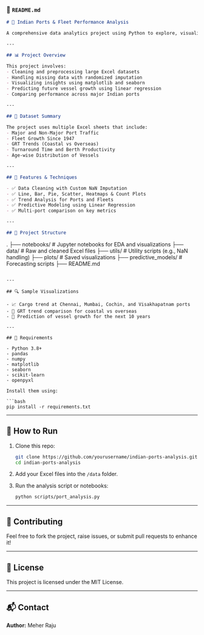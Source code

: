 ### 📄 `README.md`

```markdown
# 🚢 Indian Ports & Fleet Performance Analysis

A comprehensive data analytics project using Python to explore, visualize, and forecast trends in Indian maritime operations — covering cargo traffic, fleet growth, port performance, and more.

---

## 📊 Project Overview

This project involves:
- Cleaning and preprocessing large Excel datasets
- Handling missing data with randomized imputation
- Visualizing insights using matplotlib and seaborn
- Predicting future vessel growth using linear regression
- Comparing performance across major Indian ports

---

## 📁 Dataset Summary

The project uses multiple Excel sheets that include:
- Major and Non-Major Port Traffic
- Fleet Growth Since 1947
- GRT Trends (Coastal vs Overseas)
- Turnaround Time and Berth Productivity
- Age-wise Distribution of Vessels

---

## 🔧 Features & Techniques

- ✅ Data Cleaning with Custom NaN Imputation
- ✅ Line, Bar, Pie, Scatter, Heatmaps & Count Plots
- ✅ Trend Analysis for Ports and Fleets
- ✅ Predictive Modeling using Linear Regression
- ✅ Multi-port comparison on key metrics

---

## 📂 Project Structure

```
.
├── notebooks/               # Jupyter notebooks for EDA and visualizations
├── data/                    # Raw and cleaned Excel files
├── utils/                   # Utility scripts (e.g., NaN handling)
├── plots/                   # Saved visualizations
├── predictive_models/       # Forecasting scripts
├── README.md
```

---

## 🔍 Sample Visualizations

- 📈 Cargo trend at Chennai, Mumbai, Cochin, and Visakhapatnam ports
- 🧮 GRT trend comparison for coastal vs overseas
- 🎯 Prediction of vessel growth for the next 10 years

---

## 🧠 Requirements

- Python 3.8+
- pandas
- numpy
- matplotlib
- seaborn
- scikit-learn
- openpyxl

Install them using:

```bash
pip install -r requirements.txt
```

---

## 🚀 How to Run

1. Clone this repo:
   ```bash
   git clone https://github.com/yourusername/indian-ports-analysis.git
   cd indian-ports-analysis
   ```

2. Add your Excel files into the `/data` folder.

3. Run the analysis script or notebooks:
   ```bash
   python scripts/port_analysis.py
   ```

---

## 🤝 Contributing

Feel free to fork the project, raise issues, or submit pull requests to enhance it!

---

## 📜 License

This project is licensed under the MIT License.

---

## 📬 Contact

**Author:** Meher Raju 

```
